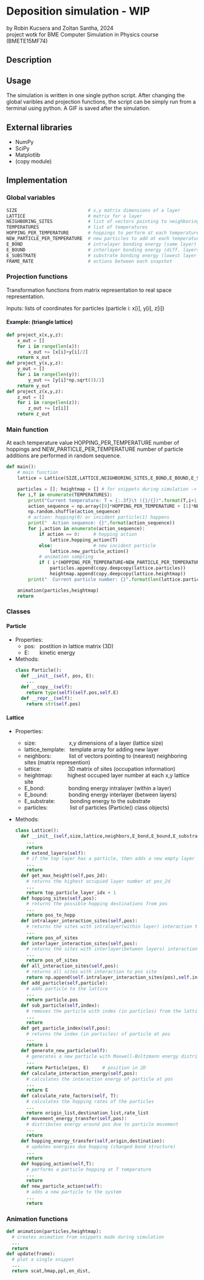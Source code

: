 # Deposition simulation - WIP
by Robin Kucsera and Zoltan Santha, 2024\
project wotk for BME Computer Simulation in Physics course (BMETE15MF74)

## Description

## Usage
The simulation is written in one single python script. After changing the global varibles and projection functions, the script can be simply run from a terminal using python. A GIF is saved after the simulation.

## External libraries
- NumPy
- SciPy
- Matplotlib
- (copy module)

## Implementation

### Global variables
  ~~~python
  SIZE                          # x,y matrix dimensions of a layer
  LATTICE                       # matrix for a layer
  NEIGHBORING_SITES             # list of vectors pointing to neighboring sites
  TEMPERATURES                  # list of temperatures
  HOPPING_PER_TEMPERATURE       # hoppings to perform at each temperature
  NEW_PARTICLE_PER_TEMPERATURE  # new particles to add at each temperature
  E_BOND                        # intralayer bonding energy (same layer)
  E_BOUND                       # interlayer bonding energy (diff. layers)
  E_SUBSTRATE                   # substrate bonding energy (lowest layer to substrate)
  FRAME_RATE                    # actions between each snapshot
  ~~~

### Projection functions
Transformation functions from matrix representation to real space representation.

Inputs: lists of coordinates for particles (particle i: x[i], y[i], z[i])

#### Example: (triangle lattice)
~~~python
def project_x(x,y,z):
    x_out = []
    for i in range(len(x)):
        x_out += [x[i]+y[i]/2]
    return x_out
def project_y(x,y,z):
    y_out = []
    for i in range(len(y)):
        y_out += [y[i]*np.sqrt(3)/2]
    return y_out
def project_z(x,y,z):
    z_out = []
    for i in range(len(z)):
        z_out += [z[i]]
    return z_out
~~~

### Main function
At each temperature value HOPPING_PER_TEMPERATURE number of hoppings and NEW_PARTICLE_PER_TEMPERATURE number of particle additions are performed in random sequence.

  ~~~python
  def main():
      # main function
      lattice = Lattice(SIZE,LATTICE,NEIGHBORING_SITES,E_BOND,E_BOUND,E_SUBSTRATE)

      particles = []; heightmap = [] # for snippets during simulation -> animation
      for i,T in enumerate(TEMPERATURES):
          print("Current temperature: T = {:.3f}\t ({}/{})".format(T,i+1,len(TEMPERATURES)))
          action_sequence = np.array([0]*HOPPING_PER_TEMPERATURE + [1]*NEW_PARTICLE_PER_TEMPERATURE)
          np.random.shuffle(action_sequence)
          # action: hopping(0) or incident particle(1) happens
          print("  Action sequence: {}".format(action_sequence))
          for j,action in enumerate(action_sequence):
              if action == 0:     # hopping action
                  lattice.hopping_action(T)
              else:               # new incident particle
                  lattice.new_particle_action()
              # animation sampling
              if ( i*(HOPPING_PER_TEMPERATURE+NEW_PARTICLE_PER_TEMPERATURE)+j )%FRAME_RATE == 0:
                  particles.append(copy.deepcopy(lattice.particles))
                  heightmap.append(copy.deepcopy(lattice.heightmap))
          print("  Current particle number: {}".format(len(lattice.particles)))

      animation(particles,heightmap)
      return
  ~~~

### Classes

#### Particle
- Properties:
  - pos: &nbsp;
  postition in lattice matrix (3D)
  - E: &nbsp;&nbsp;&nbsp;&nbsp;&nbsp;
  kinetic energy
- Methods:
  ~~~python
  class Particle():
    def __init__(self, pos, E):
      ...
    def __copy__(self):
      return type(self)(self.pos,self.E)
    def __repr__(self):
      return str(self.pos)
  ~~~

#### Lattice
- Properties:
  - size: &nbsp;&nbsp;&nbsp;&nbsp;&nbsp;&nbsp;&nbsp;&nbsp;&nbsp;&nbsp;&nbsp;&nbsp;&nbsp;&nbsp;&nbsp;&nbsp;&nbsp;&nbsp;&nbsp;&nbsp;
  x,y dimensions of a layer (lattice size)
  - lattice_template: &nbsp;
  template array for adding new layer
  - neighbors: &nbsp;&nbsp;&nbsp;&nbsp;&nbsp;&nbsp;&nbsp;&nbsp;&nbsp;&nbsp;
  list of vectors pointing to (nearest) neighboring sites (matrix represention)
  - lattice: &nbsp;&nbsp;&nbsp;&nbsp;&nbsp;&nbsp;&nbsp;&nbsp;&nbsp;&nbsp;&nbsp;&nbsp;&nbsp;&nbsp;&nbsp;&nbsp;
  3D matrix of sites (occupation information)
  - heightmap: &nbsp;&nbsp;&nbsp;&nbsp;&nbsp;&nbsp;&nbsp;&nbsp;
  highest occuped layer number at each x,y lattice site
  - E_bond: &nbsp;&nbsp;&nbsp;&nbsp;&nbsp;&nbsp;&nbsp;&nbsp;&nbsp;&nbsp;&nbsp;&nbsp;&nbsp;&nbsp;
  bonding energy intralayer (within a layer)
  - E_bound: &nbsp;&nbsp;&nbsp;&nbsp;&nbsp;&nbsp;&nbsp;&nbsp;&nbsp;&nbsp;&nbsp;&nbsp;
  bonding energy interlayer (between layers)
  - E_substrate: &nbsp;&nbsp;&nbsp;&nbsp;&nbsp;&nbsp;&nbsp;&nbsp;
  bonding energy to the substrate
  - particles: &nbsp;&nbsp;&nbsp;&nbsp;&nbsp;&nbsp;&nbsp;&nbsp;&nbsp;&nbsp;&nbsp;&nbsp;&nbsp;
  list of particles (Particle() class objects)

- Methods:
  ~~~python
  class Lattice():
    def __init__(self,size,lattice,neighbors,E_bond,E_bound,E_substrate):
      ...
      return
    def extend_layers(self):
      # if the top layer has a particle, then adds a new empty layer on top
      ...
      return
    def get_max_height(self,pos_2d):
      # returns the highest occupied layer number at pos_2d
      ...
      return top_particle_layer_idx + 1
    def hopping_sites(self,pos):
      # returns the possible hopping destinations from pos
      ...
      return pos_to_hopp
    def intralayer_interaction_sites(self,pos):
      # returns the sites with intralayer(within layer) interaction to pos site
      ...
      return pos_of_sites
    def interlayer_interaction_sites(self,pos):
      # returns the sites with interlayer(between layers) interaction to pos site
      ...
      return pos_of_sites
    def all_interaction_sites(self,pos):
      # returns all sites with interaction to pos site
      return np.append(self.intralayer_interaction_sites(pos),self.interlayer_interaction_sites(pos),axis=0)
    def add_particle(self,particle):
      # adds particle to the lattice
      ...
      return particle.pos
    def sub_particle(self,index):
      # removes the particle with index (in particles) from the lattice
      ...
      return
    def get_particle_index(self,pos):
      # returns the index (in particles) of particle at pos
      ...
      return i
    def generate_new_particle(self):
      # generates a new particle with Maxwell-Boltzmann energy distribution and uniform spatial distribution
      ...
      return Particle(pos, E)     # position in 2D
    def calculate_interaction_energy(self,pos):
      # calculates the interaction energy of particle at pos
      ...
      return E
    def calculate_rate_factors(self, T):
      # calculates the hopping rates of the particles
      ...
      return origin_list,destination_list,rate_list
    def movement_energy_transfer(self,pos):
      # distributes energy around pos due to particle movement
      ...
      return
    def hopping_energy_transfer(self,origin,destination):
      # updates energies due hopping (changed bond structure)
      ...
      return
    def hopping_action(self,T):
      # performs a particle hopping at T temperature
      ...
      return
    def new_particle_action(self):
      # adds a new particle to the system
      ...
      return
  ~~~

### Animation functions
  ~~~python
  def animation(particles,heightmap):
    # creates animation from snippets made during simulation
    ...
    return
  def update(frame):
    # plot a single snippet
    ...
    return scat,hmap,ppl,en_dist,
  ~~~
